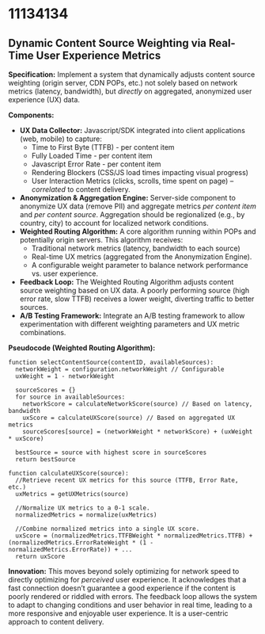 # 11134134

## Dynamic Content Source Weighting via Real-Time User Experience Metrics

**Specification:** Implement a system that dynamically adjusts content source weighting (origin server, CDN POPs, etc.) not solely based on network metrics (latency, bandwidth), but *directly* on aggregated, anonymized user experience (UX) data.

**Components:**

*   **UX Data Collector:** Javascript/SDK integrated into client applications (web, mobile) to capture:
    *   Time to First Byte (TTFB) - per content item
    *   Fully Loaded Time - per content item
    *   Javascript Error Rate - per content item
    *   Rendering Blockers (CSS/JS load times impacting visual progress)
    *   User Interaction Metrics (clicks, scrolls, time spent on page) – *correlated* to content delivery.
*   **Anonymization & Aggregation Engine:** Server-side component to anonymize UX data (remove PII) and aggregate metrics *per content item* and *per content source*.  Aggregation should be regionalized (e.g., by country, city) to account for localized network conditions.
*   **Weighted Routing Algorithm:** A core algorithm running within POPs and potentially origin servers. This algorithm receives:
    *   Traditional network metrics (latency, bandwidth to each source)
    *   Real-time UX metrics (aggregated from the Anonymization Engine).
    *   A configurable weight parameter to balance network performance vs. user experience.
*   **Feedback Loop:** The Weighted Routing Algorithm adjusts content source weighting based on UX data. A poorly performing source (high error rate, slow TTFB) receives a lower weight, diverting traffic to better sources.
*   **A/B Testing Framework:** Integrate an A/B testing framework to allow experimentation with different weighting parameters and UX metric combinations.

**Pseudocode (Weighted Routing Algorithm):**

```
function selectContentSource(contentID, availableSources):
  networkWeight = configuration.networkWeight // Configurable
  uxWeight = 1 - networkWeight

  sourceScores = {}
  for source in availableSources:
    networkScore = calculateNetworkScore(source) // Based on latency, bandwidth
    uxScore = calculateUXScore(source) // Based on aggregated UX metrics
    sourceScores[source] = (networkWeight * networkScore) + (uxWeight * uxScore)

  bestSource = source with highest score in sourceScores
  return bestSource

function calculateUXScore(source):
  //Retrieve recent UX metrics for this source (TTFB, Error Rate, etc.)
  uxMetrics = getUXMetrics(source)

  //Normalize UX metrics to a 0-1 scale.
  normalizedMetrics = normalize(uxMetrics)

  //Combine normalized metrics into a single UX score.
  uxScore = (normalizedMetrics.TTFBWeight * normalizedMetrics.TTFB) + (normalizedMetrics.ErrorRateWeight * (1 - normalizedMetrics.ErrorRate)) + ...
  return uxScore
```

**Innovation:** This moves beyond solely optimizing for network speed to directly optimizing for *perceived* user experience. It acknowledges that a fast connection doesn’t guarantee a good experience if the content is poorly rendered or riddled with errors.  The feedback loop allows the system to adapt to changing conditions and user behavior in real time, leading to a more responsive and enjoyable user experience. It is a user-centric approach to content delivery.